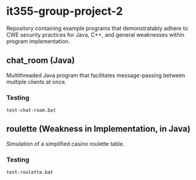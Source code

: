 # it355-group-project-2
Repository containing example programs that demonstratably adhere to CWE security practices for Java, C++, and general weaknesses within program implementation.

## chat_room (Java)
Multithreaded Java program that facilitates message-passing between multiple clients at once.
### Testing
```batch
test-chat-room.bat
```
## roulette (Weakness in Implementation, in Java)
Simulation of a simplified casino roulette table.
### Testing
```batch
test-roulette.bat
```
